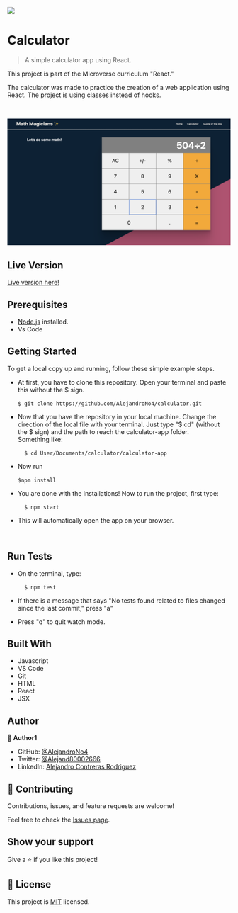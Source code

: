 ![](https://img.shields.io/badge/Microverse-blueviolet)

# Calculator

> A simple calculator app using React.


This project is part of the Microverse curriculum "React." 

The calculator was made to practice the creation of a web application using React.
The project is using classes instead of hooks.

<br/>

<p align="center">
  <img src="app_screenshot.png" width="800">
</p>


## Live Version

[Live version here!](https://calculator-no4.herokuapp.com)

## Prerequisites

- [Node.js](https://nodejs.org/en/) installed.
- Vs Code

## Getting Started

To get a local copy up and running, follow these simple example steps.

- At first, you have to clone this repository. Open your terminal and paste this without the $ sign.

      $ git clone https://github.com/AlejandroNo4/calculator.git

- Now that you have the repository in your local machine. Change the direction of the local file with your terminal. Just type "$ cd" (without the $ sign) and the path to reach the calculator-app folder.<br/>
  Something like:

        $ cd User/Documents/calculator/calculator-app

- Now run 

      $npm install

- You are done with the installations! Now to run the project, first type:

        $ npm start

- This will automatically open the app on your browser.

<br/>

## Run Tests

- On the terminal, type:

        $ npm test

- If there is a message that says "No tests found related to files changed since the last commit," press "a"

- Press "q" to quit watch mode.

## Built With

- Javascript
- VS Code
- Git
- HTML
- React
- JSX

## Author

👤 **Author1**

- GitHub: [@AlejandroNo4](https://github.com/AlejandroNo4)
- Twitter: [@Alejand80002666](https://twitter.com/Alejand80002666)
- LinkedIn: [Alejandro Contreras Rodriguez](https://www.linkedin.com/in/alejandro-contreras-rodriguez-b524821b5)

## 🤝 Contributing

Contributions, issues, and feature requests are welcome!

Feel free to check the [Issues page](https://github.com/AlejandroNo4/calculator/issues).

## Show your support

Give a ⭐️ if you like this project!

## 📝 License

This project is [MIT](./MIT.md) licensed.